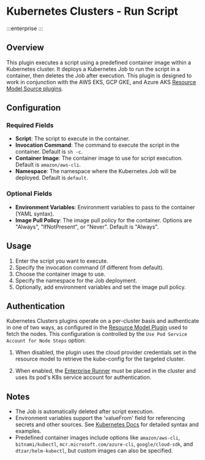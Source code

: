 # Kubernetes Clusters - Run Script
:::enterprise
:::

## Overview

This plugin executes a script using a predefined container image within a Kubernetes cluster. It deploys a Kubernetes Job to run the script in a container, then deletes the Job after execution. This plugin is designed to work in conjunction with the AWS EKS, GCP GKE, and Azure AKS [Resource Model Source plugins](/manual/projects/resource-model-sources/).

## Configuration

### Required Fields

* **Script**: The script to execute in the container.
* **Invocation Command**: The command to execute the script in the container. Default is `sh -c`.
* **Container Image**: The container image to use for script execution. Default is `amazon/aws-cli`.
* **Namespace**: The namespace where the Kubernetes Job will be deployed. Default is `default`.

### Optional Fields

* **Environment Variables**: Environment variables to pass to the container (YAML syntax).
* **Image Pull Policy**: The image pull policy for the container. Options are "Always", "IfNotPresent", or "Never". Default is "Always".

## Usage

1. Enter the script you want to execute.
2. Specify the invocation command (if different from default).
3. Choose the container image to use.
4. Specify the namespace for the Job deployment.
5. Optionally, add environment variables and set the image pull policy.

## Authentication

Kubernetes Clusters plugins operate on a per-cluster basis and authenticate in one of two ways, as configured in the [Resource Model Plugin](/manual/projects/resource-model-sources/) used to fetch the nodes. This configuration is controlled by the `Use Pod Service Account for Node Steps` option:

1. When disabled, the plugin uses the cloud provider credentials set in the resource model to retrieve the
   kube-config for the targeted cluster.

2. When enabled, the [Enterprise Runner](/administration/runner/) must be placed in the cluster and uses its pod's K8s service account for authentication.

## Notes

- The Job is automatically deleted after script execution.
- Environment variables support the 'valueFrom' field for referencing secrets and other sources. See [Kubernetes Docs](https://kubernetes.io/docs/tasks/inject-data-application/define-environment-variable-container/) for detailed syntax and examples.
- Predefined container images include options like `amazon/aws-cli`, `bitnami/kubectl`, `mcr.microsoft.com/azure-cli`, `google/cloud-sdk`, and `dtzar/helm-kubectl`, but custom images can also be specified.